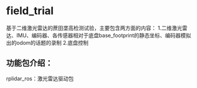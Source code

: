 # field_trial
基于二维激光雷达的蔗田垄高检测试验，主要包含两方面的内容：
1.二维激光雷达、IMU、编码器、各传感器相对于底盘base_footprint的静态坐标、编码器模拟出的odom的话题的录制
2.底盘控制
## 功能包介绍：
rplidar_ros：激光雷达驱动包
